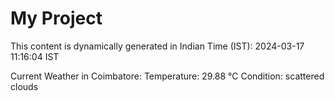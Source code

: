 # My Project

This content is dynamically generated in Indian Time (IST): 2024-03-17 11:16:04 IST


Current Weather in Coimbatore:
Temperature: 29.88 °C
Condition: scattered clouds
